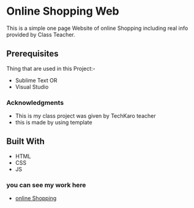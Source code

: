 # Online Shopping Web
This is a simple one page Website of online Shopping including real info provided by Class Teacher.
## Prerequisites
Thing that are used in this Project:-
* Sublime Text
OR
* Visual Studio 
### Acknowledgments 
* This is my class project was given by TechKaro teacher
* this is made by using template 
## Built With
* HTML
* CSS
* JS
### you can see my work here   
* [online Shopping](https://mehmoodbashir28.github.io/EchibitionOnlineShopping/.)
